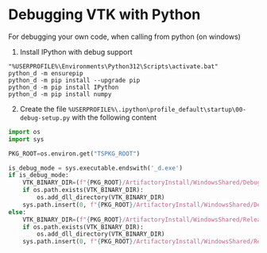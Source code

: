 # Debugging VTK with Python

For debugging your own code, when calling from python (on windows)

1. Install IPython with debug support
```batchfile
"%USERPROFILE%\Environments\Python312\Scripts\activate.bat"
python_d -m ensurepip
python_d -m pip install --upgrade pip
python_d -m pip install IPython
python_d -m pip install numpy
```

2. Create the file `%USERPROFILE%\.ipython\profile_default\startup\00-debug-setup.py` with the following content

```python
import os 
import sys

PKG_ROOT=os.environ.get("TSPKG_ROOT") 

is_debug_mode = sys.executable.endswith('_d.exe')
if is_debug_mode:
    VTK_BINARY_DIR=(f"{PKG_ROOT}/ArtifactoryInstall/WindowsShared/Debug/bin").replace("\\","/") 
    if os.path.exists(VTK_BINARY_DIR): 
        os.add_dll_directory(VTK_BINARY_DIR) 
    sys.path.insert(0, f"{PKG_ROOT}/ArtifactoryInstall/WindowsShared/Debug/lib/site-packages") 
else:
    VTK_BINARY_DIR=(f"{PKG_ROOT}/ArtifactoryInstall/WindowsShared/Release/bin").replace("\\","/") 
    if os.path.exists(VTK_BINARY_DIR): 
        os.add_dll_directory(VTK_BINARY_DIR) 
    sys.path.insert(0, f"{PKG_ROOT}/ArtifactoryInstall/WindowsShared/Release/lib/site-packages") 
```
